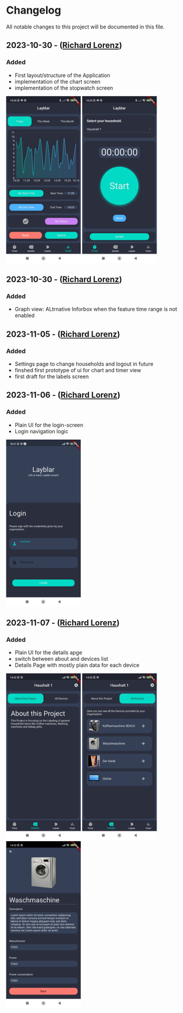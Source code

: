 # Changelog

All notable changes to this project will be documented in this file.

## 2023-10-30 - ([Richard Lorenz](https://github.com/fluttervieh))

### Added
- First layout/structure of the Application
- implementation of the chart screen
- implementation of the stopwatch screen

<img src="img/layblar_chart.jpeg" style="height:450px">
<img src="img/Layblar_stopwatch.jpeg" style="height:450px">


## 2023-10-30 - ([Richard Lorenz](https://github.com/fluttervieh))

### Added
- Graph view: ALtrnative Inforbox when the feature time range is not enabled


## 2023-11-05 - ([Richard Lorenz](https://github.com/fluttervieh))

### Added
- Settings page to change households and logout in future
- finshed first prototype of ui for chart and timer view
- first draft for the labels screen


## 2023-11-06 - ([Richard Lorenz](https://github.com/fluttervieh))

### Added
- Plain UI for the login-screen
- Login navigation logic

<img src="img/layblar_login.jpeg" style="height:450px">




## 2023-11-07 - ([Richard Lorenz](https://github.com/fluttervieh))

### Added
- Plain UI for the details apge
- switch between about and devices list
- Details Page with mostly plain data for each device

<img src="img/layblar_details_about.jpeg" style="height:450px">
<img src="img/layblar_details_devices.jpeg" style="height:450px">
<img src="img/layblar_device_info.jpeg" style="height:450px">







